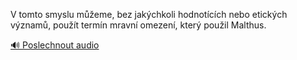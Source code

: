 
V tomto smyslu můžeme, bez jakýchkoli hodnotících nebo etických významů, použít termín mravní omezení, který použil Malthus.

[🔊 Poslechnout audio](/data/7-paragraphs/audio/chapter_132/para_011-V-tomto-smyslu-meme-bez-jakchkoli-hodnotcch.mp3)
